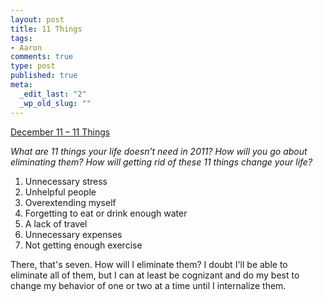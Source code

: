 ```yaml
--- 
layout: post
title: 11 Things
tags: 
- Aaron
comments: true
type: post
published: true
meta: 
  _edit_last: "2"
  _wp_old_slug: ""
---
```

<a href="http://www.reverb10.com/december-11-11-things/">December 11 – 11 Things</a>

<em>What are 11 things your life doesn’t need in 2011? How will you go about eliminating them? How will getting rid of these 11 things change your life?</em>
<ol>
	<li>Unnecessary stress</li>
	<li>Unhelpful people</li>
	<li>Overextending myself</li>
	<li>Forgetting to eat or drink enough water</li>
	<li>A lack of travel</li>
	<li>Unnecessary expenses</li>
	<li>Not getting enough exercise</li>
</ol>
There, that's seven. How will I eliminate them? I doubt I'll be able to eliminate all of them, but I can at least be cognizant and do my best to change my behavior of one or two at a time until I internalize them.
